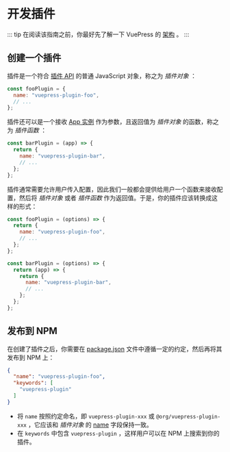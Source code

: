 # 开发插件

::: tip
在阅读该指南之前，你最好先了解一下 VuePress 的 [架构](./architecture.md) 。
:::

## 创建一个插件

插件是一个符合 [插件 API](../reference/plugin-api.md) 的普通 JavaScript 对象，称之为 *插件对象* ：

```js
const fooPlugin = {
  name: "vuepress-plugin-foo",
  // ...
};
```

插件还可以是一个接收 [App 实例](../reference/node-api.md#app) 作为参数，且返回值为 *插件对象* 的函数，称之为 *插件函数* ：

```js
const barPlugin = (app) => {
  return {
    name: "vuepress-plugin-bar",
    // ...
  };
};
```

插件通常需要允许用户传入配置，因此我们一般都会提供给用户一个函数来接收配置，然后将 *插件对象* 或者 *插件函数* 作为返回值。于是，你的插件应该转换成这样的形式：

```js
const fooPlugin = (options) => {
  return {
    name: "vuepress-plugin-foo",
    // ...
  };
};

const barPlugin = (options) => {
  return (app) => {
    return {
      name: "vuepress-plugin-bar",
      // ...
    };
  };
};
```

## 发布到 NPM

在创建了插件之后，你需要在 [package.json](https://docs.npmjs.com/cli/v8/configuring-npm/package-json) 文件中遵循一定的约定，然后再将其发布到 NPM 上：

```json
{
  "name": "vuepress-plugin-foo",
  "keywords": [
    "vuepress-plugin"
  ]
}
```

- 将 `name` 按照约定命名，即 `vuepress-plugin-xxx` 或 `@org/vuepress-plugin-xxx` ，它应该和 *插件对象* 的 [name](../reference/plugin-api.md#name) 字段保持一致。
- 在 `keywords` 中包含 `vuepress-plugin` ，这样用户可以在 NPM 上搜索到你的插件。